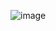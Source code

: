 ![image](https://github.com/robertgouveia/credit-card-validator/assets/15702439/6b2b940f-e065-4454-b9d3-1765eb5d9f3f)
